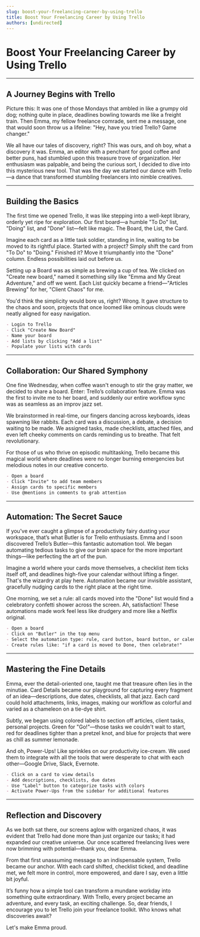 ```yaml
---
slug: boost-your-freelancing-career-by-using-trello
title: Boost Your Freelancing Career by Using Trello
authors: [undirected]
---
```



# Boost Your Freelancing Career by Using Trello

---

## A Journey Begins with Trello

Picture this: It was one of those Mondays that ambled in like a grumpy old dog; nothing quite in place, deadlines bowling towards me like a freight train. Then Emma, my fellow freelance comrade, sent me a message, one that would soon throw us a lifeline: "Hey, have you tried Trello? Game changer."

We all have our tales of discovery, right? This was ours, and oh boy, what a discovery it was. Emma, an editor with a penchant for good coffee and better puns, had stumbled upon this treasure trove of organization. Her enthusiasm was palpable, and being the curious sort, I decided to dive into this mysterious new tool. That was the day we started our dance with Trello—a dance that transformed stumbling freelancers into nimble creatives.

---

## Building the Basics

The first time we opened Trello, it was like stepping into a well-kept library, orderly yet ripe for exploration. Our first board—a humble "To Do" list, "Doing" list, and "Done" list—felt like magic. The Board, the List, the Card. 

Imagine each card as a little task soldier, standing in line, waiting to be moved to its rightful place. Started with a project? Simply shift the card from "To Do" to "Doing." Finished it? Move it triumphantly into the "Done" column. Endless possibilities laid out before us.

Setting up a Board was as simple as brewing a cup of tea. We clicked on "Create new board," named it something silly like "Emma and My Great Adventure," and off we went. Each List quickly became a friend—"Articles Brewing" for her, "Client Chaos" for me.

You'd think the simplicity would bore us, right? Wrong. It gave structure to the chaos and soon, projects that once loomed like ominous clouds were neatly aligned for easy navigation.

```markdown
- Login to Trello
- Click "Create New Board"
- Name your board
- Add lists by clicking "Add a list"
- Populate your lists with cards
```

---

## Collaboration: Our Shared Symphony

One fine Wednesday, when coffee wasn't enough to stir the gray matter, we decided to share a board. Enter: Trello’s collaboration feature. Emma was the first to invite me to her board, and suddenly our entire workflow sync was as seamless as an improv jazz set.

We brainstormed in real-time, our fingers dancing across keyboards, ideas spawning like rabbits. Each card was a discussion, a debate, a decision waiting to be made. We assigned tasks, made checklists, attached files, and even left cheeky comments on cards reminding us to breathe. That felt revolutionary.

For those of us who thrive on episodic multitasking, Trello became this magical world where deadlines were no longer burning emergencies but melodious notes in our creative concerto.

```markdown
- Open a board
- Click "Invite" to add team members
- Assign cards to specific members
- Use @mentions in comments to grab attention
```

---

## Automation: The Secret Sauce

If you've ever caught a glimpse of a productivity fairy dusting your workspace, that’s what Butler is for Trello enthusiasts. Emma and I soon discovered Trello’s Butler—this fantastic automation tool. We began automating tedious tasks to give our brain space for the more important things—like perfecting the art of the pun.

Imagine a world where your cards move themselves, a checklist item ticks itself off, and deadlines high-five your calendar without lifting a finger. That's the wizardry at play here. Automation became our invisible assistant, gracefully nudging cards to the right place at the right time.

One morning, we set a rule: all cards moved into the "Done" list would find a celebratory confetti shower across the screen. Ah, satisfaction! These automations made work feel less like drudgery and more like a Netflix original.

```markdown
- Open a board
- Click on "Butler" in the top menu
- Select the automation type: rule, card button, board button, or calendar command
- Create rules like: "if a card is moved to Done, then celebrate!"
```

---

## Mastering the Fine Details

Emma, ever the detail-oriented one, taught me that treasure often lies in the minutiae. Card Details became our playground for capturing every fragment of an idea—descriptions, due dates, checklists, all that jazz. Each card could hold attachments, links, images, making our workflow as colorful and varied as a chameleon on a tie-dye shirt.

Subtly, we began using colored labels to section off articles, client tasks, personal projects. Green for "Go!"—those tasks we couldn't wait to start, red for deadlines tighter than a pretzel knot, and blue for projects that were as chill as summer lemonade.

And oh, Power-Ups! Like sprinkles on our productivity ice-cream. We used them to integrate with all the tools that were desperate to chat with each other—Google Drive, Slack, Evernote.

```markdown
- Click on a card to view details
- Add descriptions, checklists, due dates
- Use "Label" button to categorize tasks with colors
- Activate Power-Ups from the sidebar for additional features
```

---

## Reflection and Discovery

As we both sat there, our screens aglow with organized chaos, it was evident that Trello had done more than just organize our tasks; it had expanded our creative universe. Our once scattered freelancing lives were now brimming with potential—thank you, dear Emma.

From that first unassuming message to an indispensable system, Trello became our anchor. With each card shifted, checklist ticked, and deadline met, we felt more in control, more empowered, and dare I say, even a little bit joyful.

It’s funny how a simple tool can transform a mundane workday into something quite extraordinary. With Trello, every project became an adventure, and every task, an exciting challenge. So, dear friends, I encourage you to let Trello join your freelance toolkit. Who knows what discoveries await?

Let's make Emma proud.